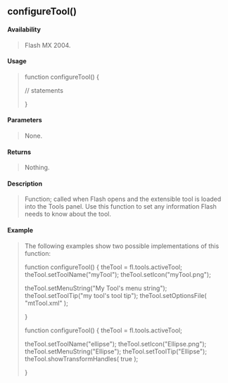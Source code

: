 ## configureTool()

#### Availability

> Flash MX 2004.

#### Usage

> function configureTool() {
>
> // statements
>
> }

#### Parameters

> None.

#### Returns

> Nothing.

#### Description

> Function; called when Flash opens and the extensible tool is loaded into the Tools panel. Use this function to set any information Flash needs to know about the tool.

#### Example

> The following examples show two possible implementations of this function:
>
> function configureTool() { theTool = fl.tools.activeTool; theTool.setToolName("myTool"); theTool.setIcon("myTool.png");
>
> theTool.setMenuString("My Tool's menu string"); theTool.setToolTip("my tool's tool tip"); theTool.setOptionsFile( "mtTool.xml" );
>
> }
>
> function configureTool() { theTool = fl.tools.activeTool;
>
> theTool.setToolName("ellipse"); theTool.setIcon("Ellipse.png"); theTool.setMenuString("Ellipse"); theTool.setToolTip("Ellipse"); theTool.showTransformHandles( true );
>
> }
